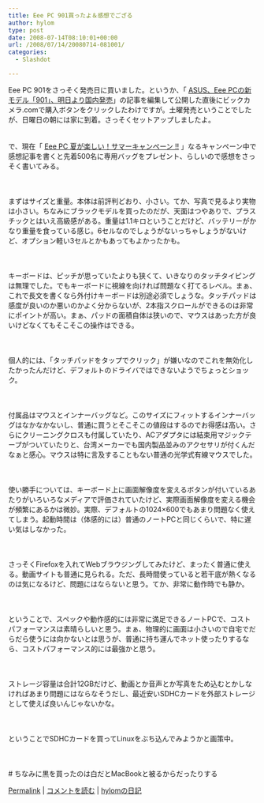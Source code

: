 ```yaml
---
title: Eee PC 901買ったよ＆感想でござる
author: hylom
type: post
date: 2008-07-14T08:10:01+00:00
url: /2008/07/14/20080714-081001/
categories:
  - Slashdot

---
```

Eee PC 901をさっそく発売日に買いました。というか、「 [ASUS、Eee PCの新モデル「901」、明日より国内発売][1]」の記事を編集して公開した直後にビックカメラ.comで購入ボタンをクリックしたわけですが。土曜発売ということでしたが、日曜日の朝には家に到着。さっそくセットアップしましたよ。  
</br>   
で、現在「   [Eee PC 夏が楽しい！サマーキャンペーン !!][2] 」なるキャンペーン中で感想記事を書くと先着500名に専用バッグをプレゼント、らしいので感想をさっそく書いてみる。</br>  
</br>   
まずはサイズと重量。本体は前評判どおり、小さい。てか、写真で見るより実物は小さい。ちなみにブラックモデルを買ったのだが、天面はつやありで、プラスチックとはいえ高級感がある。重量は1.1キロということだけど、バッテリーがかなり重量を食っている感じ。6セルなのでしょうがないっちゃしょうがないけど、オプション軽い3セルとかもあってもよかったかも。</br>  
</br>   
キーボードは、ピッチが思っていたよりも狭くて、いきなりのタッチタイピングは無理でした。でもキーボードに視線を向ければ問題なく打てるレベル。まぁ、これで長文を書くなら外付けキーボードは別途必須でしょうな。タッチパッドは感度が良いのか悪いのかよく分からないが、2本指スクロールができるのは非常にポイントが高い。まぁ、パッドの面積自体は狭いので、マウスはあった方が良いけどなくてもそこそこの操作はできる。</br>  
</br>   
個人的には、「タッチパッドをタップでクリック」が嫌いなのでこれを無効化したかったんだけど、デフォルトのドライバではできないようでちょっとショック。</br>  
</br>   
付属品はマウスとインナーバッグなど。このサイズにフィットするインナーバッグはなかなかないし、普通に買うとそこそこの値段はするのでお得感は高い。さらにクリーニングクロスも付属していたり、ACアダプタには結束用マジックテープがついていたりと、台湾メーカーでも国内製品並みのアクセサリが付くんだなぁと感心。マウスは特に言及することもない普通の光学式有線マウスでした。</br>  
</br>   
使い勝手については、キーボード上に画面解像度を変えるボタンが付いているあたりがいろいろなメディアで評価されていたけど、実際画面解像度を変える機会が頻繁にあるかは微妙。実際、デフォルトの1024×600でもあまり問題なく使えてしまう。起動時間は（体感的には）普通のノートPCと同じくらいで、特に遅い気はしなかった。</br>  
</br>   
さっそくFirefoxを入れてWebブラウジングしてみたけど、まったく普通に使える。動画サイトも普通に見られる。ただ、長時間使っていると若干底が熱くなるのは気になるけど、問題にはならないと思う。てか、非常に動作時でも静か。</br>  
</br>   
ということで、スペックや動作感的には非常に満足できるノートPCで、コストパフォーマンスは素晴らしいと思う。まぁ、物理的に画面は小さいので自宅でだらだら使うには向かないとは思うが、普通に持ち運んでネット使ったりするなら、コストパフォーマンス的には最強かと思う。</br>  
</br>   
ストレージ容量は合計12GBだけど、動画とか音声とか写真をため込むとかしなければあまり問題にはならなそうだし、最近安いSDHCカードを外部ストレージとして使えば良いんじゃないかな。</br>  
</br>   
ということでSDHCカードを買ってLinuxをぶち込んでみようかと画策中。</br>  
</br>   
\# ちなみに黒を買ったのは白だとMacBookと被るからだったりする 

   [Permalink][3] |    [コメントを読む][4] |    [hylomの日記][5] 

</br>

 [1]: http://slashdot.jp/mobile/article.pl?sid=08/07/11/0532232
 [2]: http://www.asus-event.com/2008summer/epc/
 [3]: http://slashdot.jp/~hylom/journal/446029
 [4]: http://slashdot.jp/~hylom/journal/446029#acomments
 [5]: http://slashdot.jp/~hylom/journal/
